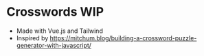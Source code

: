 # Crosswords WIP

- Made with Vue.js and Tailwind
- Inspired by https://mitchum.blog/building-a-crossword-puzzle-generator-with-javascript/
